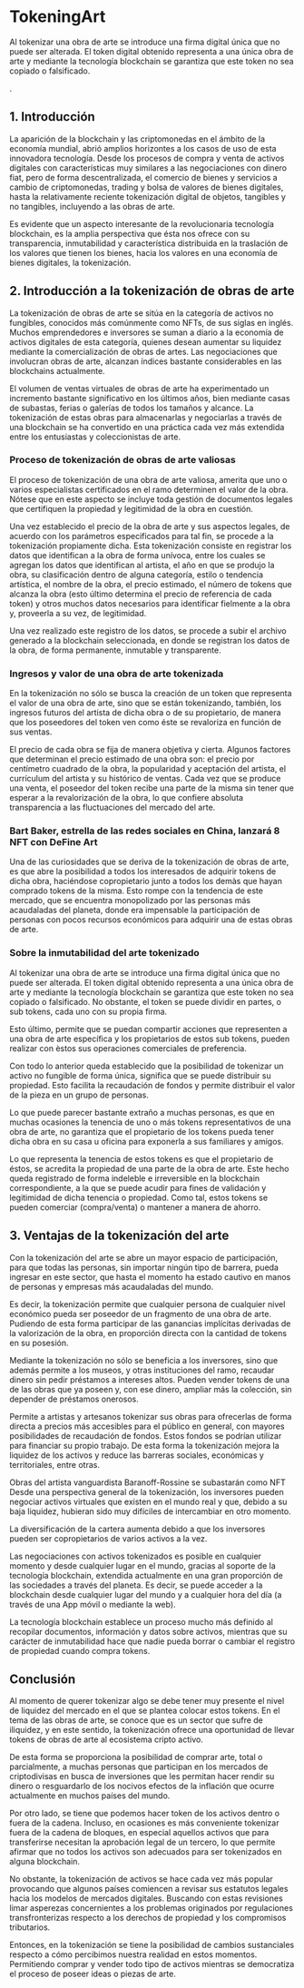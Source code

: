 # TokeningArt
Al tokenizar una obra de arte se introduce una firma digital única que no puede ser alterada. El token digital obtenido representa a una única obra de arte y mediante la tecnología blockchain se garantiza que este token no sea copiado o falsificado.

.
## 1. Introducción
La aparición de la blockchain y las criptomonedas en el ámbito de la economía mundial, abrió amplios horizontes a los casos de uso de esta innovadora tecnología. Desde los procesos de compra y venta de activos digitales con características muy similares a las negociaciones con dinero fiat, pero de forma descentralizada, el comercio de bienes y servicios a cambio de criptomonedas, trading y bolsa de valores de bienes digitales, hasta la relativamente reciente tokenización digital de objetos, tangibles y no tangibles, incluyendo a las obras de arte.

Es evidente que un aspecto interesante de la revolucionaria tecnología blockchain, es la amplia perspectiva que ésta nos ofrece con su transparencia, inmutabilidad y característica distribuida en la traslación de los valores que tienen los bienes, hacia los valores en una economía de bienes digitales, la tokenización.

## 2. Introducción a la tokenización de obras de arte
La tokenización de obras de arte se sitúa en la categoría de activos no fungibles, conocidos más comúnmente como NFTs, de sus siglas en inglés. Muchos emprendedores e inversores se suman a diario a la economía de activos digitales de esta categoría, quienes desean aumentar su liquidez mediante la comercialización de obras de artes. Las negociaciones que involucran obras de arte, alcanzan índices bastante considerables en las blockchains actualmente.

El volumen de ventas virtuales de obras de arte ha experimentado un incremento bastante significativo en los últimos años, bien mediante casas de subastas, ferias o galerías de todos los tamaños y alcance. La tokenización de estas obras para almacenarlas y negociarlas a través de una blockchain se ha convertido en una práctica cada vez más extendida entre los entusiastas y coleccionistas de arte.

### Proceso de tokenización de obras de arte valiosas
El proceso de tokenización de una obra de arte valiosa, amerita que uno o varios especialistas certificados en el ramo determinen el valor de la obra. Nótese que en este aspecto se incluye toda gestión de documentos legales que certifiquen la propiedad y legitimidad de la obra en cuestión. 

Una vez establecido el precio de la obra de arte y sus aspectos legales, de acuerdo con los parámetros especificados para tal fin, se procede a la tokenización propiamente dicha. Esta tokenización consiste en registrar los datos que identifican a la obra de forma unívoca, entre los cuales se agregan los datos que identifican al artista, el año en que se produjo la obra, su clasificación dentro de alguna categoría, estilo o tendencia artística, el nombre de la obra, el precio estimado, el número de tokens que alcanza la obra (esto último determina el precio de referencia de cada token) y otros muchos datos necesarios para identificar fielmente a la obra y, proveerla a su vez, de legitimidad.

Una vez realizado este registro de los datos, se procede a subir el archivo generado a la blockchain seleccionada, en donde se registran los datos de la obra, de forma permanente, inmutable y transparente.

### Ingresos y valor de una obra de arte tokenizada
En la tokenización no sólo se busca la creación de un token que representa el valor de una obra de arte, sino que se están tokenizando, también, los ingresos futuros del artista de dicha obra o de su propietario, de manera que los poseedores del token ven como éste se revaloriza en función de sus ventas. 

El precio de cada obra se fija de manera objetiva y cierta. Algunos factores que determinan el precio estimado de una obra son: el precio por centímetro cuadrado de la obra, la popularidad y aceptación del artista, el currículum del artista y su histórico de ventas. Cada vez que se produce una venta, el poseedor del token recibe una parte de la misma sin tener que esperar a la revalorización de la obra, lo que confiere absoluta transparencia a las fluctuaciones del mercado del arte.

### Bart Baker, estrella de las redes sociales en China, lanzará 8 NFT con DeFine Art
Una de las curiosidades que se deriva de la tokenización de obras de arte, es que abre la posibilidad a todos los interesados de adquirir tokens de dicha obra, haciéndose copropietario junto a todos los demàs que hayan comprado tokens de la misma. Esto rompe con la tendencia de este mercado, que se encuentra monopolizado por las personas más acaudaladas del planeta, donde era impensable la participación de personas con pocos recursos económicos para adquirir una de estas obras de arte.

### Sobre la inmutabilidad del arte tokenizado
Al tokenizar una obra de arte se introduce una firma digital única que no puede ser alterada. El token digital obtenido representa a una única obra de arte y mediante la tecnología blockchain se garantiza que este token no sea copiado o falsificado. No obstante, el token se puede dividir en partes, o sub tokens, cada uno con su propia firma.

Esto último, permite que se puedan compartir acciones que representen a una obra de arte específica y los propietarios de estos sub tokens, pueden realizar con èstos sus operaciones comerciales de preferencia.

Con todo lo anterior queda establecido que la posibilidad de tokenizar un activo no fungible de forma única, significa que se puede distribuir su propiedad. Esto facilita la recaudación de fondos y permite distribuir el valor de la pieza en un grupo de personas.

Lo que puede parecer bastante extraño a muchas personas, es que en muchas ocasiones la tenencia de uno o más tokens representativos de una obra de arte, no garantiza que el propietario de los tokens pueda tener dicha obra en su casa u oficina para exponerla a sus familiares y amigos.

Lo que representa la tenencia de estos tokens es que el propietario de éstos, se acredita la propiedad de una parte de la obra de arte. Este hecho queda registrado de forma indeleble e irreversible en la blockchain correspondiente, a la que se puede acudir para fines de validación y legitimidad de dicha tenencia o propiedad. Como tal, estos tokens se pueden comerciar (compra/venta) o mantener a manera de ahorro.

## 3. Ventajas de la tokenización del arte
Con la tokenización del arte se abre un mayor espacio de participación, para que todas las personas, sin importar ningún tipo de barrera, pueda ingresar en este sector, que hasta el momento ha estado cautivo en manos de personas y empresas más acaudaladas del mundo. 

Es decir, la tokenización permite que cualquier persona de cualquier nivel económico pueda ser poseedor de un fragmento de una obra de arte. Pudiendo de esta forma participar de las ganancias implícitas derivadas de la valorización de la obra, en proporción directa con la cantidad de tokens en su posesión.

Mediante la tokenización no sólo se beneficia a los inversores, sino que además permite a los museos, y otras instituciones del ramo, recaudar dinero sin pedir préstamos a intereses altos. Pueden vender tokens de una de las obras que ya poseen y, con ese dinero, ampliar más la colección, sin depender de préstamos onerosos.

Permite a artistas y artesanos tokenizar sus obras para ofrecerlas de forma directa a precios más accesibles para el público en general, con mayores posibilidades de recaudación de fondos. Estos fondos se podrían utilizar para financiar su propio trabajo. De esta forma la tokenización mejora la liquidez de los activos y reduce las barreras sociales, económicas y territoriales, entre otras. 

Obras del artista vanguardista Baranoff-Rossine se subastarán como NFT
Desde una perspectiva general de la tokenización, los inversores pueden negociar activos virtuales que existen en el mundo real y que, debido a su baja liquidez, hubieran sido muy difíciles de intercambiar en otro momento.

La diversificación de la cartera aumenta debido a que los inversores pueden ser copropietarios de varios activos a la vez.

Las negociaciones con activos tokenizados es posible en cualquier momento y desde cualquier lugar en el mundo, gracias al soporte de la tecnología blockchain, extendida actualmente en una gran proporción de las sociedades a través del planeta. Es decir, se puede acceder a la blockchain desde cualquier lugar del mundo y a cualquier hora del día (a través de una App móvil o mediante la web).

La tecnología blockchain establece un proceso mucho más definido al recopilar documentos, información y datos sobre activos, mientras que su carácter de inmutabilidad hace que nadie pueda borrar o cambiar el registro de propiedad cuando compra tokens.


## Conclusión
Al momento de querer tokenizar algo se debe tener muy presente el nivel de liquidez del mercado en el que se plantea colocar estos tokens. En el tema de las obras de arte, se conoce que es un sector que sufre de iliquidez, y en este sentido, la tokenización ofrece una oportunidad de llevar tokens de obras de arte al ecosistema cripto activo. 

De esta forma se proporciona la posibilidad de comprar arte, total o parcialmente, a muchas personas que participan en los mercados de criptodivisas en busca de inversiones que les permitan hacer rendir su dinero o resguardarlo de los nocivos efectos de la inflación que ocurre actualmente en muchos países del mundo.

Por otro lado, se tiene que podemos hacer token de los activos dentro o fuera de la cadena. Incluso, en ocasiones es más conveniente tokenizar fuera de la cadena de bloques, en especial aquellos activos que para transferirse necesitan la aprobación legal de un tercero, lo que permite afirmar que no todos los activos son adecuados para ser tokenizados en alguna blockchain. 

No obstante, la tokenización de activos se hace cada vez más popular provocando que algunos países comiencen a revisar sus estatutos legales hacia los modelos de mercados digitales. Buscando con estas revisiones limar asperezas concernientes a los problemas originados por regulaciones transfronterizas respecto a los derechos de propiedad y los compromisos tributarios.

Entonces, en la tokenización se tiene la posibilidad de cambios sustanciales respecto a cómo percibimos nuestra realidad en estos momentos. Permitiendo comprar y vender todo tipo de activos mientras se democratiza el proceso de poseer ideas o piezas de arte.
